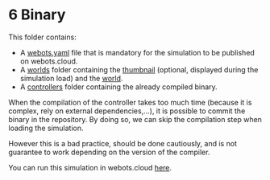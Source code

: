 # 6 Binary
This folder contains:
 - A [webots.yaml](webots.yaml) file that is mandatory for the simulation to be published on webots.cloud.
 - A [worlds](worlds) folder containing the [thumbnail](worlds/.ned.jpg) (optional, displayed during the simulation load) and the [world](worlds/ned.wbt).
 - A [controllers](controllers) folder containing the already compiled binary.

When the compilation of the controller takes too much time (because it is complex, rely on external dependencies,...), it is possible to commit the binary in the repository.
By doing so, we can skip the compilation step when loading the simulation.

However this is a bad practice, should be done cautiously, and is not guarantee to work depending on the version of the compiler.

You can run this simulation in webots.cloud [here](https://webots.cloud/run?version=R2022b&url=https://github.com/cyberbotics/webots-cloud-simulation-demos/blob/main/6_binary/worlds/ned.wbt).
